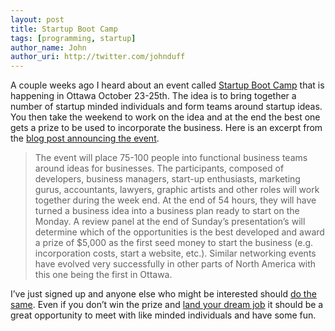 ```yaml
---
layout: post
title: Startup Boot Camp
tags: [programming, startup]
author_name: John
author_uri: http://twitter.com/johnduff
---
```


A couple weeks ago I heard about an event called [Startup Boot
Camp](http://www.theottawanetwork.com/startup-boot-camp/) that is
happening in Ottawa October 23-25th. The idea is to bring together a
number of startup minded individuals and form teams around startup
ideas. You then take the weekend to work on the idea and at the end the
best one gets a prize to be used to incorporate the business. Here is an
excerpt from the [blog post announcing the
event](http://www.theottawanetwork.com/startup-boot-camp/).

> The event will place 75-100 people into functional business teams
> around ideas for businesses. The participants, composed of developers,
> business managers, start-up enthusiasts, marketing gurus, accountants,
> lawyers, graphic artists and other roles will work together during the
> week end. At the end of 54 hours, they will have turned a business
> idea into a business plan ready to start on the Monday. A review panel
> at the end of Sunday’s presentation’s will determine which of the
> opportunities is the best developed and award a prize of $5,000 as the
> first seed money to start the business (e.g. incorporation costs,
> start a website, etc.). Similar networking events have evolved very
> successfully in other parts of North America with this one being the
> first in Ottawa.

I’ve just signed up and anyone else who might be interested should [do
the same](http://tonstartupoct09.eventbrite.com/). Even if you don’t win
the prize and [land your dream
job](http://jduff.github.com/2009/10/08/my-ideal-job/) it should be a
great opportunity to meet with like minded individuals and have some
fun.
